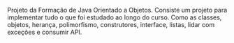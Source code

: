 Projeto da Formação de Java Orientado a Objetos.
Consiste um projeto para implementar tudo o que foi estudado ao longo do curso. Como as classes, objetos, herança, polimorfismo, construtores, interface, listas, lidar com exceções e consumir API.
